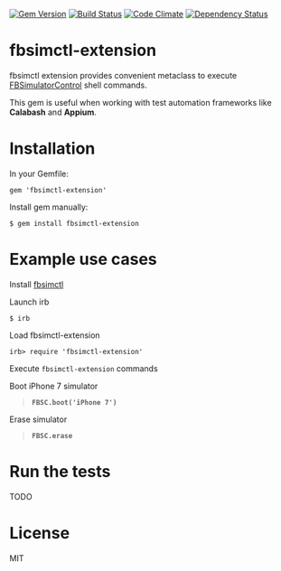 [![Gem Version](https://badge.fury.io/rb/fbsimctl-extension.svg)](http://badge.fury.io/rb/fbsimctl-extension)
[![Build Status](https://travis-ci.org/JaniJegoroff/fbsimctl-extension.svg)](https://travis-ci.org/JaniJegoroff/fbsimctl-extension)
[![Code Climate](https://codeclimate.com/github/JaniJegoroff/fbsimctl-extension/badges/gpa.svg)](https://codeclimate.com/github/JaniJegoroff/fbsimctl-extension)
[![Dependency Status](https://gemnasium.com/JaniJegoroff/fbsimctl-extension.svg)](https://gemnasium.com/JaniJegoroff/fbsimctl-extension)

fbsimctl-extension
==========

fbsimctl extension provides convenient metaclass to execute [FBSimulatorControl](https://github.com/facebook/FBSimulatorControl) shell commands.

This gem is useful when working with test automation frameworks like **Calabash** and **Appium**.

Installation
==========

In your Gemfile:

`gem 'fbsimctl-extension'`

Install gem manually:

`$ gem install fbsimctl-extension`

Example use cases
==========

Install [fbsimctl](https://github.com/facebook/FBSimulatorControl/blob/master/fbsimctl/README.md#installation)

Launch irb

`$ irb`

Load fbsimctl-extension

`irb> require 'fbsimctl-extension'`

Execute `fbsimctl-extension` commands

Boot iPhone 7 simulator

> **`FBSC.boot('iPhone 7')`**

Erase simulator

> **`FBSC.erase`**

Run the tests
==========

TODO

License
==========

MIT
